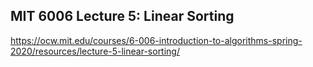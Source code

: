 ## MIT 6006 Lecture 5: Linear Sorting

https://ocw.mit.edu/courses/6-006-introduction-to-algorithms-spring-2020/resources/lecture-5-linear-sorting/
